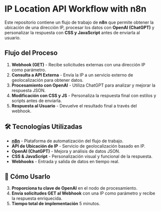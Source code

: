 # IP Location API Workflow with n8n

Este repositorio contiene un flujo de trabajo de **n8n** que permite obtener la ubicación de una dirección IP, procesar los datos con **OpenAI (ChatGPT)** y personalizar la respuesta con **CSS y JavaScript** antes de enviarla al usuario.

## Flujo del Proceso

1. **Webhook (GET)** - Recibe solicitudes externas con una dirección IP como parámetro.
2. **Consulta a API Externa** - Envía la IP a un servicio externo de geolocalización para obtener datos.
3. **Procesamiento con OpenAI** - Utiliza ChatGPT para analizar y mejorar la respuesta JSON.
4. **Modificación con CSS y JS** - Personaliza la respuesta final con estilos y scripts antes de enviarla.
5. **Respuesta al Usuario** - Devuelve el resultado final a través del webhook.

## 🛠 Tecnologías Utilizadas

- **[n8n](https://n8n.io/)** - Plataforma de automatización del flujo de trabajo.
- **API de Ubicación de IP** - Servicio de geolocalización basado en IP.
- **OpenAI (ChatGPT)** - Mejora y análisis de datos JSON.
- **CSS & JavaScript** - Personalización visual y funcional de la respuesta.
- **Webhooks** - Entrada y salida de datos en tiempo real.

## 🚀 Cómo Usarlo

3. **Proporciona tu clave de OpenAI** en el nodo de procesamiento.
5. **Envía solicitudes GET al Webhook** con una IP como parámetro y recibe la respuesta enriquecida.
6. **Tiempo total de implementación** 5 minutos.
